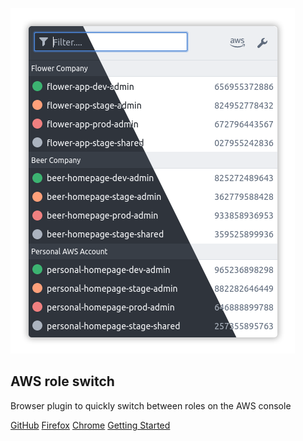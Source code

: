 
![](./img/popup-dark-light-trans.png)

## AWS role switch

Browser plugin to quickly switch between roles on the AWS console

<a href="https://github.com/janstuemmel/aws-role-switch" target="_blank">GitHub</a>
<a href="https://github.com/janstuemmel/aws-role-switch" target="_blank">Firefox</a>
<a href="https://github.com/janstuemmel/aws-role-switch" target="_blank">Chrome</a>
<a href="#/?id=aws-role-switch">Getting Started</a>
